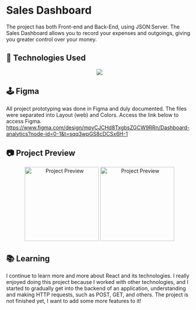 # Sales Dashboard
The project has both Front-end and Back-End, using JSON:Server. The Sales Dashboard allows you to record your expenses and outgoings, giving you greater control over your money.


## :rocket: Technologies Used 
<div align="center">
  <a href="https://skillicons.dev">
    <img src="https://skillicons.dev/icons?i=react,typescript,figma,js,html,css" />
  </a>
</div>


## 🕹️ Figma
All project prototyping was done in Figma and duly documented. The files were separated into Layout (web) and Colors. Access the link below to access Figma.
https://www.figma.com/design/mpvCJCHd8TxgbsZGCW9RRn/Dashboard-analytics?node-id=0-1&t=sqq3wpGS8cDCSx6H-1


## 📷 Project Preview
<p align="center">
  <img src="https://github.com/user-attachments/assets/80725c9c-acfa-437d-a074-6b8d83cdd7a5" alt="Project Preview" height="200"/>
  <img src="https://github.com/user-attachments/assets/5c8eda59-ccd3-40b7-8fbe-e570a96f2aab" alt="Project Preview" height="200"/>
</p>
 
## 📚 Learning
I continue to learn more and more about React and its technologies. I really enjoyed doing this project because I worked with other technologies, and I started to gradually get into the backend of an application, understanding and making HTTP requests, such as POST, GET, and others. The project is not finished yet, I want to add some more features to it!
